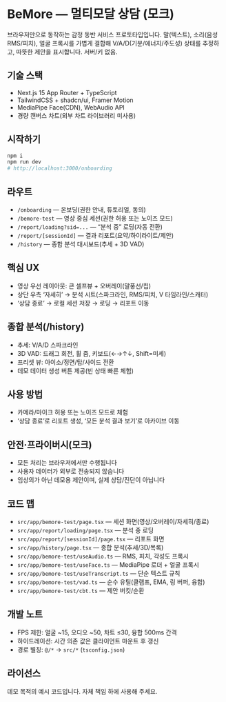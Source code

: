 # BeMore — 멀티모달 상담 (모크)

브라우저만으로 동작하는 감정 동반 서비스 프로토타입입니다. 말(텍스트), 소리(음성 RMS/피치), 얼굴 프록시를 가볍게 결합해 V/A/D(기분/에너지/주도성) 상태를 추정하고, 따뜻한 제안을 표시합니다. 서버/키 없음.

## 기술 스택
- Next.js 15 App Router + TypeScript
- TailwindCSS + shadcn/ui, Framer Motion
- MediaPipe Face(CDN), WebAudio API
- 경량 캔버스 차트(외부 차트 라이브러리 미사용)

## 시작하기
```bash
npm i
npm run dev
# http://localhost:3000/onboarding
```

## 라우트
- `/onboarding` — 온보딩(권한 안내, 튜토리얼, 동의)
- `/bemore-test` — 영상 중심 세션(권한 허용 또는 노이즈 모드)
- `/report/loading?sid=...` — “분석 중” 로딩(자동 전환)
- `/report/[sessionId]` — 결과 리포트(요약/하이라이트/제안)
- `/history` — 종합 분석 대시보드(추세 + 3D VAD)

## 핵심 UX
- 영상 우선 레이아웃: 큰 셀프뷰 + 오버레이(말풍선/칩)
- 상단 우측 ‘자세히’ → 분석 시트(스파크라인, RMS/피치, V 타임라인/스캐터)
- ‘상담 종료’ → 로컬 세션 저장 → 로딩 → 리포트 이동

## 종합 분석(/history)
- 추세: V/A/D 스파크라인
- 3D VAD: 드래그 회전, 휠 줌, 키보드(←→↑↓, Shift=미세)
- 프리셋 뷰: 아이소/정면/탑/사이드 전환
- 데모 데이터 생성 버튼 제공(빈 상태 빠른 체험)

## 사용 방법
- 카메라/마이크 허용 또는 노이즈 모드로 체험
- ‘상담 종료’로 리포트 생성, ‘모든 분석 결과 보기’로 아카이브 이동

## 안전·프라이버시(모크)
- 모든 처리는 브라우저에서만 수행됩니다
- 사용자 데이터가 외부로 전송되지 않습니다
- 임상의가 아닌 데모용 제안이며, 실제 상담/진단이 아닙니다

## 코드 맵
- `src/app/bemore-test/page.tsx` — 세션 화면(영상/오버레이/자세히/종료)
- `src/app/report/loading/page.tsx` — 분석 중 로딩
- `src/app/report/[sessionId]/page.tsx` — 리포트 화면
- `src/app/history/page.tsx` — 종합 분석(추세/3D/목록)
- `src/app/bemore-test/useAudio.ts` — RMS, 피치, 각성도 프록시
- `src/app/bemore-test/useFace.ts` — MediaPipe 로더 + 얼굴 프록시
- `src/app/bemore-test/useTranscript.ts` — 단순 텍스트 규칙
- `src/app/bemore-test/vad.ts` — 순수 유틸(클램프, EMA, 링 버퍼, 융합)
- `src/app/bemore-test/cbt.ts` — 제안 버킷/순환

## 개발 노트
- FPS 제한: 얼굴 ~15, 오디오 ~50, 차트 ≤30, 융합 500ms 간격
- 하이드레이션: 시간 의존 값은 클라이언트 마운트 후 갱신
- 경로 별칭: `@/*` → `src/*` (`tsconfig.json`)

## 라이선스
데모 목적의 예시 코드입니다. 자체 책임 하에 사용해 주세요.
